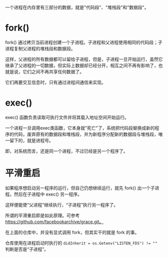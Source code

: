 

一个进程在内存里有三部分的数据，就是"代码段"、"堆栈段"和"数据段"。


# fork()

fork() 通过拷贝当前进程创建一个子进程。子进程和父进程使用相同的代码段；子进程复制父进程的堆栈段和数据段。


这样，父进程的所有数据都可以留给子进程，但是，子进程一旦开始运行，虽然它继承了父进程的一切数据，但实际上数据却已经分开，相互之间不再有影响了，也就是说，它们之间不再共享任何数据了。

它们再要交互信息时，只有通过进程间通信来实现。

# exec()

exec() 函数负责读取可执行文件并将其载入地址空间开始运行。

一个进程一旦调用exec类函数，它本身就"死亡"了，系统把代码段替换成新的程序的代码，废弃原有的数据段和堆栈段，并为新程序分配新的数据段与堆栈段，唯一留下的，就是进程号。


即，对系统而言，还是同一个进程，不过已经是另一个程序了。

# 平滑重启


如果程序想启动另一程序的运行，但自己仍想继续运行，就先 fork() 出一个子进程。然后在子进程中 exec() 另一程序。

这样便能使“父进程”继续执行，“子进程”执行另一程序了。



所谓的平滑重启即是如此原理。可参考 https://github.com/facebookarchive/grace.git。


在上面的仓库中，并没有显式调用 fork，但其实干的就是 fork 的事。

仓库使用在进程启动时执行的 `didInherit = os.Getenv("LISTEN_FDS") != ""` 判断是否是“子进程”。

